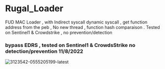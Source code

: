 # Rugal_Loader
FUD MAC Loader , with Indirect syscall dynamic syscall , get function address from the peb , No new thread , function hash comparaison . Tested on Sentinel1 &amp; Crowdstrike , no prevention/detection
### bypass EDRS , tested on Sentinel1 & CrowdsStrike no detection/prevention 11/8/2022


![3123542-0555205199-latest](https://user-images.githubusercontent.com/110354855/200681777-81ebab3c-cabb-4e0b-a17f-9b95e6e50346.png)
